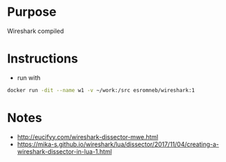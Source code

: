 # Purpose
Wireshark compiled

# Instructions
* run with

```bash
docker run -dit --name w1 -v ~/work:/src esromneb/wireshark:1
```


# Notes
* http://eucifyy.com/wireshark-dissector-mwe.html
* https://mika-s.github.io/wireshark/lua/dissector/2017/11/04/creating-a-wireshark-dissector-in-lua-1.html